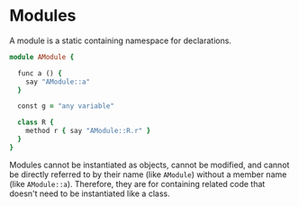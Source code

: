 # Modules

A module is a static containing namespace for declarations.

```ruby
module AModule {

  func a () {
    say "AModule::a"
  }

  const g = "any variable"

  class R {
    method r { say "AModule::R.r" }
  }
}
```

Modules cannot be instantiated as objects, cannot be modified, and cannot be directly referred to by their name (like `AModule`) without a member name (like `AModule::a`). Therefore, they are for containing related code that doesn't need to be instantiated like a class.